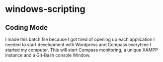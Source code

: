 # windows-scripting

## Coding Mode

I made this batch file because I got tired of opening up each application I needed to start development with Wordpress and Compass everytime I started my computer. This will start Compass monitoring, a unique XAMPP instance and a Git-Bash console Window.
